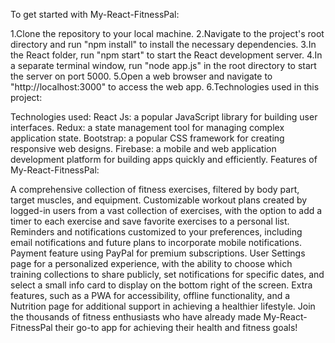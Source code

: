 To get started with My-React-FitnessPal:

1.Clone the repository to your local machine.
2.Navigate to the project's root directory and run "npm install" to install the necessary dependencies.
3.In the React folder, run "npm start" to start the React development server.
4.In a separate terminal window, run "node app.js" in the root directory to start the server on port 5000.
5.Open a web browser and navigate to "http://localhost:3000" to access the web app.
6.Technologies used in this project:

Technologies used:
React Js: a popular JavaScript library for building user interfaces.
Redux: a state management tool for managing complex application state.
Bootstrap: a popular CSS framework for creating responsive web designs.
Firebase: a mobile and web application development platform for building apps quickly and efficiently.
Features of My-React-FitnessPal:

A comprehensive collection of fitness exercises, filtered by body part, target muscles, and equipment.
Customizable workout plans created by logged-in users from a vast collection of exercises, with the option to add a timer to each exercise and save favorite exercises to a personal list.
Reminders and notifications customized to your preferences, including email notifications and future plans to incorporate mobile notifications.
Payment feature using PayPal for premium subscriptions.
User Settings page for a personalized experience, with the ability to choose which training collections to share publicly, set notifications for specific dates, and select a small info card to display on the bottom right of the screen.
Extra features, such as a PWA for accessibility, offline functionality, and a Nutrition page for additional support in achieving a healthier lifestyle.
Join the thousands of fitness enthusiasts who have already made My-React-FitnessPal their go-to app for achieving their health and fitness goals!
